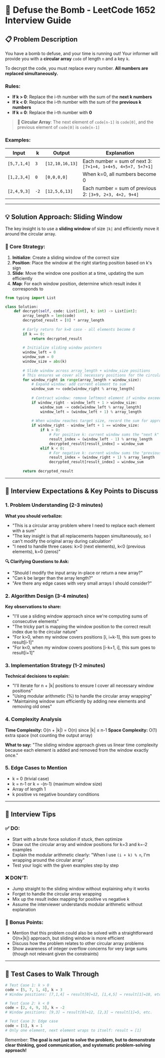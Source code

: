 # 🎯 Defuse the Bomb - LeetCode 1652 Interview Guide

## 📋 Problem Description

You have a bomb to defuse, and your time is running out! Your informer will provide you with a **circular array** `code` of length `n` and a key `k`.

To decrypt the code, you must replace every number. **All numbers are replaced simultaneously.**

### Rules:
- **If k > 0**: Replace the i-th number with the sum of the **next k numbers**
- **If k < 0**: Replace the i-th number with the sum of the **previous k numbers**  
- **If k = 0**: Replace the i-th number with **0**

> **🔄 Circular Array**: The next element of `code[n-1]` is `code[0]`, and the previous element of `code[0]` is `code[n-1]`

### Examples:

| Input | k | Output | Explanation |
|-------|---|--------|-------------|
| `[5,7,1,4]` | `3` | `[12,10,16,13]` | Each number = sum of next 3: `[7+1+4, 1+4+5, 4+5+7, 5+7+1]` |
| `[1,2,3,4]` | `0` | `[0,0,0,0]` | When k=0, all numbers become 0 |
| `[2,4,9,3]` | `-2` | `[12,5,6,13]` | Each number = sum of previous 2: `[3+9, 2+3, 4+2, 9+4]` |

---

## 💡 Solution Approach: Sliding Window

The key insight is to use a **sliding window** of size `|k|` and efficiently move it around the circular array.

### 🧠 Core Strategy:
1. **Initialize**: Create a sliding window of the correct size
2. **Position**: Place the window at the right starting position based on k's sign
3. **Slide**: Move the window one position at a time, updating the sum efficiently
4. **Map**: For each window position, determine which result index it corresponds to

```python
from typing import List

class Solution:
    def decrypt(self, code: List[int], k: int) -> List[int]:
        array_length = len(code)
        decrypted_result = [0] * array_length
        
        # Early return for k=0 case - all elements become 0
        if k == 0:
            return decrypted_result
        
        # Initialize sliding window pointers
        window_left = 0
        window_sum = 0
        window_size = abs(k)
        
        # Slide window across array_length + window_size positions
        # This ensures we cover all necessary positions for the circular array
        for window_right in range(array_length + window_size):
            # Expand window: add current element to sum
            window_sum += code[window_right % array_length]
            
            # Contract window: remove leftmost element if window exceeds target size
            if window_right - window_left + 1 > window_size:
                window_sum -= code[window_left % array_length]
                window_left = (window_left + 1) % array_length
            
            # When window reaches target size, record the sum for appropriate index
            if window_right - window_left + 1 == window_size:
                if k > 0:
                    # For positive k: current window sums the "next k" elements for the element just before window_left
                    result_index = (window_left - 1) % array_length
                    decrypted_result[result_index] = window_sum
                elif k < 0:
                    # For negative k: current window sums the "previous k" elements for the element just after window_right
                    result_index = (window_right + 1) % array_length
                    decrypted_result[result_index] = window_sum
        
        return decrypted_result
```

---

## 🎯 Interview Expectations & Key Points to Discuss

### 1. **Problem Understanding (2-3 minutes)**
**What you should verbalize:**
- "This is a circular array problem where I need to replace each element with a sum"
- "The key insight is that all replacements happen simultaneously, so I can't modify the original array during calculation"
- "I need to handle three cases: k>0 (next elements), k<0 (previous elements), k=0 (zeros)"

**🔍 Clarifying Questions to Ask:**
- "Should I modify the input array in-place or return a new array?"
- "Can k be larger than the array length?"
- "Are there any edge cases with very small arrays I should consider?"

### 2. **Algorithm Design (3-4 minutes)**
**Key observations to share:**
- "I'll use a sliding window approach since we're computing sums of consecutive elements"
- "The tricky part is mapping the window position to the correct result index due to the circular nature"
- "For k>0, when my window covers positions [i, i+k-1], this sum goes to result[i-1]"
- "For k<0, when my window covers positions [i-k+1, i], this sum goes to result[i+1]"

### 3. **Implementation Strategy (1-2 minutes)**
**Technical decisions to explain:**
- "I'll iterate for n + |k| positions to ensure I cover all necessary window positions"
- "Using modular arithmetic (%) to handle the circular array wrapping"
- "Maintaining window sum efficiently by adding new elements and removing old ones"

### 4. **Complexity Analysis**
**Time Complexity:** O(n + |k|) = O(n) since |k| ≤ n-1
**Space Complexity:** O(1) extra space (not counting the output array)

**What to say:** "The sliding window approach gives us linear time complexity because each element is added and removed from the window exactly once."

### 5. **Edge Cases to Mention**
- k = 0 (trivial case)
- k = n-1 or k = -(n-1) (maximum window size)
- Array of length 1
- k positive vs negative boundary conditions

---

## 🚀 Interview Tips

### ✅ **DO:**
- Start with a brute force solution if stuck, then optimize
- Draw out the circular array and window positions for k=3 and k=-2 examples
- Explain the modular arithmetic clearly: "When I use `(i + k) % n`, I'm wrapping around the circular array"
- Test your logic with the given examples step by step

### ❌ **DON'T:**
- Jump straight to the sliding window without explaining why it works
- Forget to handle the circular array wrapping
- Mix up the result index mapping for positive vs negative k
- Assume the interviewer understands modular arithmetic without explanation

### 🎪 **Bonus Points:**
- Mention that this problem could also be solved with a straightforward O(n×|k|) approach, but sliding window is more efficient
- Discuss how the problem relates to other circular array problems
- Show awareness of integer overflow concerns for very large sums (though not relevant given the constraints)

---

## 🧪 Test Cases to Walk Through

```python
# Test Case 1: k > 0
code = [5, 7, 1, 4], k = 3
# Window positions: [7,1,4] → result[0]=12, [1,4,5] → result[1]=10, etc.

# Test Case 2: k < 0  
code = [2, 4, 9, 3], k = -2
# Window positions: [9,3] → result[0]=12, [2,3] → result[1]=5, etc.

# Test Case 3: Edge case
code = [1], k = 1
# Only one element, next element wraps to itself: result = [1]
```

Remember: **The goal is not just to solve the problem, but to demonstrate clear thinking, good communication, and systematic problem-solving approach!**
